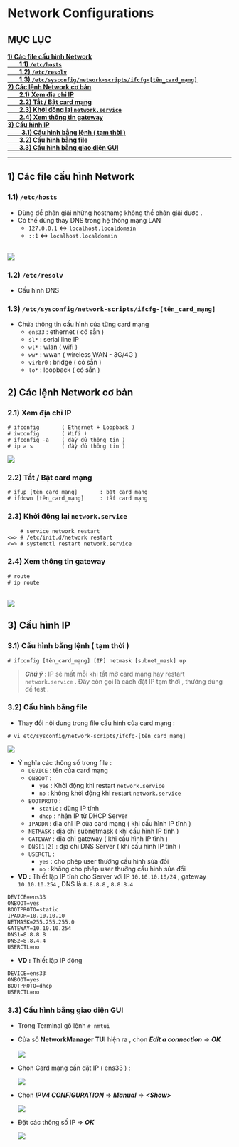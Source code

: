 # Network Configurations
## **MỤC LỤC**
[**1) Các file cấu hình Network**](https://github.com/QuocCuong97/INTERN/blob/master/docs/linux/12_Network_Configuration.md#1-c%C3%A1c-file-c%E1%BA%A5u-h%C3%ACnh-network-1)<br>
[**&nbsp;&nbsp;&nbsp;&nbsp;&nbsp;&nbsp;&nbsp;&nbsp;1.1) `/etc/hosts`**](https://github.com/QuocCuong97/INTERN/blob/master/docs/linux/12_Network_Configuration.md#11-etchosts)<br>
[**&nbsp;&nbsp;&nbsp;&nbsp;&nbsp;&nbsp;&nbsp;&nbsp;1.2) `/etc/resolv`**](https://github.com/QuocCuong97/INTERN/blob/master/docs/linux/12_Network_Configuration.md#12-etcresolv)<br> 
[**&nbsp;&nbsp;&nbsp;&nbsp;&nbsp;&nbsp;&nbsp;&nbsp;1.3) `/etc/sysconfig/network-scripts/ifcfg-[tên_card_mạng]`**](https://github.com/QuocCuong97/INTERN/blob/master/docs/linux/12_Network_Configuration.md#13-etcsysconfignetwork-scriptsifcfg-t%C3%AAn_card_m%E1%BA%A1ng)<br>
[**2) Các lệnh Network cơ bản**](https://github.com/QuocCuong97/INTERN/blob/master/docs/linux/12_Network_Configuration.md#2-c%C3%A1c-l%E1%BB%87nh-network-c%C6%A1-b%E1%BA%A3n-1)<br>
[**&nbsp;&nbsp;&nbsp;&nbsp;&nbsp;&nbsp;&nbsp;&nbsp;2.1) Xem địa chỉ IP**](https://github.com/QuocCuong97/INTERN/blob/master/docs/linux/12_Network_Configuration.md#21-xem-%C4%91%E1%BB%8Ba-ch%E1%BB%89-ip)<br>
[**&nbsp;&nbsp;&nbsp;&nbsp;&nbsp;&nbsp;&nbsp;&nbsp;2.2) Tắt / Bật card mạng**](https://github.com/QuocCuong97/INTERN/blob/master/docs/linux/12_Network_Configuration.md#22-t%E1%BA%AFt--b%E1%BA%ADt-card-m%E1%BA%A1ng)<br>
[**&nbsp;&nbsp;&nbsp;&nbsp;&nbsp;&nbsp;&nbsp;&nbsp;2.3) Khởi động lại `network.service`**](https://github.com/QuocCuong97/INTERN/blob/master/docs/linux/12_Network_Configuration.md#23-kh%E1%BB%9Fi-%C4%91%E1%BB%99ng-l%E1%BA%A1i-networkservice)<br>
[**&nbsp;&nbsp;&nbsp;&nbsp;&nbsp;&nbsp;&nbsp;&nbsp;2.4) Xem thông tin gateway**](https://github.com/QuocCuong97/INTERN/blob/master/docs/linux/12_Network_Configuration.md#24-xem-th%C3%B4ng-tin-gateway)<br>
[**3) Cấu hình IP**](https://github.com/QuocCuong97/INTERN/blob/master/docs/linux/12_Network_Configuration.md#3-c%E1%BA%A5u-h%C3%ACnh-ip-1)<br>
[&nbsp;&nbsp;&nbsp;&nbsp;&nbsp;&nbsp;&nbsp;&nbsp;**3.1) Cấu hình bằng lệnh ( tạm thời )**](https://github.com/QuocCuong97/INTERN/blob/master/docs/linux/12_Network_Configuration.md#31-c%E1%BA%A5u-h%C3%ACnh-b%E1%BA%B1ng-l%E1%BB%87nh--t%E1%BA%A1m-th%E1%BB%9Di-) <br>
[**&nbsp;&nbsp;&nbsp;&nbsp;&nbsp;&nbsp;&nbsp;&nbsp;3.2) Cấu hình bằng file**](https://github.com/QuocCuong97/INTERN/blob/master/docs/linux/12_Network_Configuration.md#32-c%E1%BA%A5u-h%C3%ACnh-b%E1%BA%B1ng-file) <br>
[**&nbsp;&nbsp;&nbsp;&nbsp;&nbsp;&nbsp;&nbsp;&nbsp;3.3) Cấu hình bằng giao diện GUI**](https://github.com/QuocCuong97/INTERN/blob/master/docs/linux/12_Network_Configuration.md#33-c%E1%BA%A5u-h%C3%ACnh-b%E1%BA%B1ng-giao-di%E1%BB%87n-gui) <br>

-------
## **1) Các file cấu hình Network**
### **1.1) `/etc/hosts`**
- Dùng để phân giải những hostname không thể phân giải được .
- Có thể dùng thay DNS trong hệ thống mạng LAN
    - `127.0.0.1` <=> `localhost.localdomain`
    - `::1` <=> `localhost.localdomain`<br><br>
<img src=https://i.imgur.com/4Mg2DpV.png>

### **1.2) `/etc/resolv`**
- Cấu hình DNS
### **1.3) `/etc/sysconfig/network-scripts/ifcfg-[tên_card_mạng]`**
- Chứa thông tin cấu hình của từng card mạng
    - `ens33` : ethernet ( có sẵn )
    - `sl*` : serial line IP
    - `wl*` : wlan ( wifi )
    - `ww*` : wwan ( wireless WAN - 3G/4G )
    - `virbr0` : bridge ( có sẵn )
    - `lo*` : loopback ( có sẵn )
## **2) Các lệnh Network cơ bản**
### **2.1) Xem địa chỉ IP**
```
# ifconfig       ( Ethernet + Loopback )
# iwconfig       ( Wifi )
# ifconfig -a    ( đầy đủ thông tin )
# ip a s         ( đầy đủ thông tin )
```
<img src=https://i.imgur.com/Bkm0Crs.png>

### **2.2) Tắt / Bật card mạng**
```
# ifup [tên_card_mạng]       : bật card mạng
# ifdown [tên_card_mạng]     : tắt card mạng
```
### **2.3) Khởi động lại `network.service`**
```
    # service network restart
<=> # /etc/init.d/network restart
<=> # systemctl restart network.service
```
### **2.4) Xem thông tin gateway**
```
# route
# ip route
```
<br>
    <img src=https://i.imgur.com/WOSYkSb.png>

## **3) Cấu hình IP**
### **3.1) Cấu hình bằng lệnh ( tạm thời )**
```
# ifconfig [tên_card_mạng] [IP] netmask [subnet_mask] up
```
> ***Chú ý*** : IP sẽ mất mỗi khi tắt mở card mạng hay restart `network.service` . Đây còn gọi là cách đặt IP tạm thời , thường dùng để test .
### **3.2) Cấu hình bằng file**
- Thay đổi nội dung trong file cấu hình của card mạng :
```
# vi etc/sysconfig/network-scripts/ifcfg-[tên_card_mạng]
```
<img src=https://i.imgur.com/Rbr32T6.png>

- Ý nghĩa các thông số trong file :
    - `DEVICE` : tên của card mạng
    - `ONBOOT` :
        - `yes` : Khởi động khi restart `network.service`
        - `no` : không khởi động khi restart `network.service`
    - `BOOTPROTO` : 
        - `static` : dùng IP tĩnh
        - `dhcp` : nhận IP từ DHCP Server
    - `IPADDR` : địa chỉ IP của card mạng ( khi cấu hình IP tĩnh )
    - `NETMASK` : địa chỉ subnetmask ( khi cấu hình IP tĩnh )
    - `GATEWAY` : địa chỉ gateway ( khi cấu hình IP tĩnh )
    - `DNS[1|2]` : địa chỉ DNS Server ( khi cấu hình IP tĩnh )
    - `USERCTL` :
        - `yes` : cho phép user thường cấu hình sửa đổi
        - `no` : không cho phép user thường cấu hình sửa đổi
- **VD :** Thiết lập IP tĩnh cho Server với IP `10.10.10.10/24` , gateway `10.10.10.254` , DNS là `8.8.8.8` , `8.8.8.4`
```
DEVICE=ens33
ONBOOT=yes
BOOTPROTO=static
IPADDR=10.10.10.10
NETMASK=255.255.255.0
GATEWAY=10.10.10.254
DNS1=8.8.8.8
DNS2=8.8.4.4
USERCTL=no
```
- **VD :** Thiết lập IP động
```
DEVICE=ens33
ONBOOT=yes
BOOTPROTO=dhcp
USERCTL=no
```
### **3.3) Cấu hình bằng giao diện GUI**
- Trong Terminal gõ lệnh `# nmtui`
- Cửa sổ **NetworkManager TUI** hiện ra , chọn ***Edit a connection*** => ***OK***<br><br>
    <img src=https://i.imgur.com/DmkBT3j.png>

- Chọn Card mạng cần đặt IP ( ens33 ) :

    <img src=https://i.imgur.com/17eijW6.png>

- Chọn ***IPV4 CONFIGURATION*** => ***Manual*** => ***&lt;Show&gt;***

    <img src=https://i.imgur.com/RSVrpJd.png>

- Đặt các thông số IP => ***OK***

    <img src=https://i.imgur.com/rbU1tFV.png>
